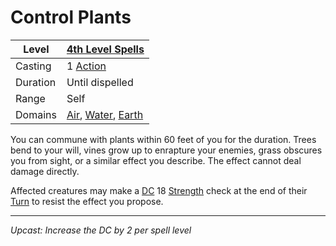 # Control Plants

| Level    | [4th Level Spells](4th%20Level%20Spells.md)                                                                                    |
| -------- | ------------------------------------------------------------------------------------------------------------------------------ |
| Casting  | 1 [Action](../../../../Game%20Procedures/Action.md)                                                                            |
| Duration | Until dispelled                                                                                                                |
| Range    | Self                                                                                                                           |
| Domains  | [Air](../../Spell%20Domains/Air.md), [Water](../../Spell%20Domains/Water.md), [Earth](../../Spell%20Domains/Earth.md) |

You can commune with plants within 60 feet of you for the duration. Trees bend to your will, vines grow up to enrapture your enemies, grass obscures you from sight, or a similar effect you describe. The effect cannot deal damage directly.

Affected creatures may make a [DC](../../../../Game%20Procedures/DC.md) 18 [Strength](../../../../Player%20Characters/Chosen%20Statistics/Strength.md) check at the end of their [Turn](../../../../Game%20Procedures/Turn.md) to resist the effect you propose.

---
*Upcast: Increase the DC by 2 per spell level*
